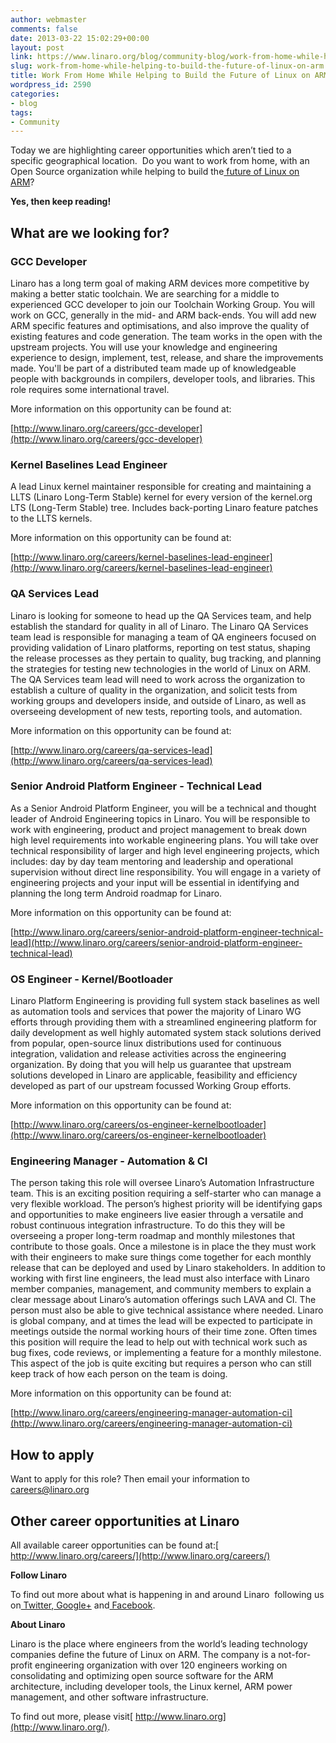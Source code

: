 ```yaml
---
author: webmaster
comments: false
date: 2013-03-22 15:02:29+00:00
layout: post
link: https://www.linaro.org/blog/community-blog/work-from-home-while-helping-to-build-the-future-of-linux-on-arm/
slug: work-from-home-while-helping-to-build-the-future-of-linux-on-arm
title: Work From Home While Helping to Build the Future of Linux on ARM
wordpress_id: 2590
categories:
- blog
tags:
- Community
---
```


Today we are highlighting career opportunities which aren’t tied to a specific geographical location.  Do you want to work from home, with an Open Source organization while helping to build the[ future of Linux on ARM](http://www.linaro.org/linux-on-arm)?




**Yes, then keep reading!**





## What are we looking for?




### GCC Developer




Linaro has a long term goal of making ARM devices more competitive by making a better static toolchain. We are searching for a middle to experienced GCC developer to join our Toolchain Working Group. You will work on GCC, generally in the mid- and ARM back-ends. You will add new ARM specific features and optimisations, and also improve the quality of existing features and code generation. The team works in the open with the upstream projects. You will use your knowledge and engineering experience to design, implement, test, release, and share the improvements made. You'll be part of a distributed team made up of knowledgeable people with backgrounds in compilers, developer tools, and libraries. This role requires some international travel.




More information on this opportunity can be found at:




[http://www.linaro.org/careers/gcc-developer](http://www.linaro.org/careers/gcc-developer)





### Kernel Baselines Lead Engineer




A lead Linux kernel maintainer responsible for creating and maintaining a LLTS (Linaro Long-Term Stable) kernel for every version of the kernel.org LTS (Long-Term Stable) tree. Includes back-porting Linaro feature patches to the LLTS kernels.




More information on this opportunity can be found at:




[http://www.linaro.org/careers/kernel-baselines-lead-engineer](http://www.linaro.org/careers/kernel-baselines-lead-engineer)





### QA Services Lead




Linaro is looking for someone to head up the QA Services team, and help establish the standard for quality in all of Linaro. The Linaro QA Services team lead is responsible for managing a team of QA engineers focused on providing validation of Linaro platforms, reporting on test status, shaping the release processes as they pertain to quality, bug tracking, and planning the strategies for testing new technologies in the world of Linux on ARM. The QA Services team lead will need to work across the organization to establish a culture of quality in the organization, and solicit tests from working groups and developers inside, and outside of Linaro, as well as overseeing development of new tests, reporting tools, and automation.




More information on this opportunity can be found at:




[http://www.linaro.org/careers/qa-services-lead](http://www.linaro.org/careers/qa-services-lead)





### Senior Android Platform Engineer - Technical Lead




As a Senior Android Platform Engineer, you will be a technical and thought leader of Android Engineering topics in Linaro. You will be responsible to work with engineering, product and project management to break down high level requirements into workable engineering plans. You will take over technical responsibility of larger and high level engineering projects, which includes: day by day team mentoring and leadership and operational supervision without direct line responsibility. You will engage in a variety of engineering projects and your input will be essential in identifying and planning the long term Android roadmap for Linaro.




More information on this opportunity can be found at:




[http://www.linaro.org/careers/senior-android-platform-engineer-technical-lead](http://www.linaro.org/careers/senior-android-platform-engineer-technical-lead)





### OS Engineer - Kernel/Bootloader




Linaro Platform Engineering is providing full system stack baselines as well as automation tools and services that power the majority of Linaro WG efforts through providing them with a streamlined engineering platform for daily development as well highly automated system stack solutions derived from popular, open-source linux distributions used for continuous integration, validation and release activities across the engineering organization. By doing that you will help us guarantee that upstream solutions developed in Linaro are applicable, feasibility and efficiency developed as part of our upstream focussed Working Group efforts.




More information on this opportunity can be found at:




[http://www.linaro.org/careers/os-engineer-kernelbootloader](http://www.linaro.org/careers/os-engineer-kernelbootloader)





### Engineering Manager - Automation & CI




The person taking this role will oversee Linaro’s Automation Infrastructure team. This is an exciting position requiring a self-starter who can manage a very flexible workload. The person’s highest priority will be identifying gaps and opportunities to make engineers live easier through a versatile and robust continuous integration infrastructure. To do this they will be overseeing a proper long-term roadmap and monthly milestones that contribute to those goals. Once a milestone is in place the they must work with their engineers to make sure things come together for each monthly release that can be deployed and used by Linaro stakeholders. In addition to working with first line engineers, the lead must also interface with Linaro member companies, management, and community members to explain a clear message about Linaro’s automation offerings such LAVA and CI. The person must also be able to give technical assistance where needed. Linaro is global company, and at times the lead will be expected to participate in meetings outside the normal working hours of their time zone. Often times this position will require the lead to help out with technical work such as bug fixes, code reviews, or implementing a feature for a monthly milestone. This aspect of the job is quite exciting but requires a person who can still keep track of how each person on the team is doing.




More information on this opportunity can be found at:




[http://www.linaro.org/careers/engineering-manager-automation-ci](http://www.linaro.org/careers/engineering-manager-automation-ci)





## How to apply




Want to apply for this role? Then email your information to[ careers@linaro.org](http://www.linaro.org/linaro-blog/wp-admin/careers@linaro.org)





## Other career opportunities at Linaro




All available career opportunities can be found at:[ http://www.linaro.org/careers/](http://www.linaro.org/careers/)


[](http://www.linaro.org/careers/)


**Follow Linaro**




To find out more about what is happening in and around Linaro  following us on[ Twitter](https://twitter.com/LinaroOrg),[ Google+](https://plus.google.com/112814496864921562564/posts) and[ Facebook](https://www.facebook.com/LinaroOrg).




**About Linaro**




Linaro is the place where engineers from the world’s leading technology companies define the future of Linux on ARM. The company is a not-for-profit engineering organization with over 120 engineers working on consolidating and optimizing open source software for the ARM architecture, including developer tools, the Linux kernel, ARM power management, and other software infrastructure.




To find out more, please visit[ http://www.linaro.org](http://www.linaro.org/).
